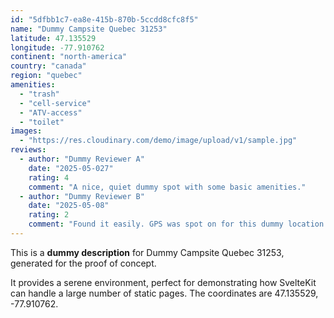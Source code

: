 ```yaml
---
id: "5dfbb1c7-ea8e-415b-870b-5ccdd8cfc8f5"
name: "Dummy Campsite Quebec 31253"
latitude: 47.135529
longitude: -77.910762
continent: "north-america"
country: "canada"
region: "quebec"
amenities:
  - "trash"
  - "cell-service"
  - "ATV-access"
  - "toilet"
images:
  - "https://res.cloudinary.com/demo/image/upload/v1/sample.jpg"
reviews:
  - author: "Dummy Reviewer A"
    date: "2025-05-027"
    rating: 4
    comment: "A nice, quiet dummy spot with some basic amenities."
  - author: "Dummy Reviewer B"
    date: "2025-05-08"
    rating: 2
    comment: "Found it easily. GPS was spot on for this dummy location."
---
```


This is a **dummy description** for Dummy Campsite Quebec 31253, generated for the proof of concept.

It provides a serene environment, perfect for demonstrating how SvelteKit can handle a large number of static pages. The coordinates are 47.135529, -77.910762.
